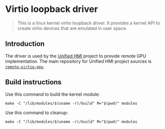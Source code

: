 # Virtio loopback driver

> This is a linux kernel virtio loopback driver.  It provides a kernel API to create
> virtio devices that are emulated in user space.

## Introduction

The driver is used by the [Unified HMI](https://github.com/unified-hmi) project to provide remote GPU implementation.
The main repository for Unified HMI project sources is [`remote-virtio-gpu`](https://github.com/unified-hmi/remote-virtio-gpu).

## Build instructions

Use this command to build the kernel module:

```
make -C "/lib/modules/$(uname -r)/build" M="$(pwd)" modules
```

Use this command to cleanup:

```
make -C "/lib/modules/$(uname -r)/build" M="$(pwd)" modules
```
